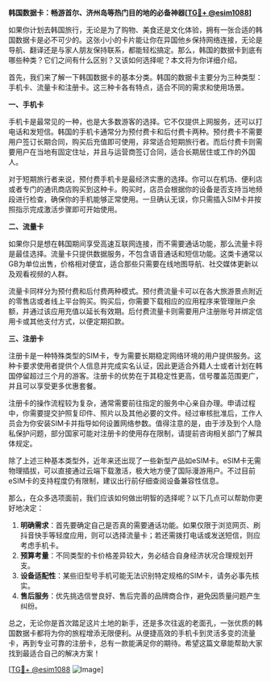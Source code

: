 **韩国数据卡：畅游首尔、济州岛等热门目的地的必备神器[[TG💪+ @esim1088](https://t.me/s/esim1088)]**

如果你计划去韩国旅行，无论是为了购物、美食还是文化体验，拥有一张合适的韩国数据卡是必不可少的。这张小小的卡片能让你在异国他乡保持网络连接，无论是导航、翻译还是与家人朋友保持联系，都能轻松搞定。那么，韩国的数据卡到底有哪些种类？它们之间有什么区别？又该如何选择呢？本文将为你详细介绍。

首先，我们来了解一下韩国数据卡的基本分类。韩国的数据卡主要分为三种类型：手机卡、流量卡和注册卡。这三种卡各有特点，适合不同的需求和使用场景。

**一、手机卡**

手机卡是最常见的一种，也是大多数游客的选择。它不仅提供上网服务，还可以打电话和发短信。韩国的手机卡通常分为预付费卡和后付费卡两种。预付费卡不需要用户签订长期合同，购买后充值即可使用，非常适合短期旅行者。而后付费卡则需要用户在当地有固定住址，并且与运营商签订合同，适合长期居住或工作的外国人。

对于短期旅行者来说，预付费手机卡是最经济实惠的选择。你可以在机场、便利店或者专门的通讯商店购买到这种卡。购买时，店员会根据你的设备是否支持当地频段进行检查，确保你的手机能够正常使用。一旦确认无误，你只需插入SIM卡并按照指示完成激活步骤即可开始使用。

**二、流量卡**

如果你只是想在韩国期间享受高速互联网连接，而不需要通话功能，那么流量卡将是最佳选择。流量卡只提供数据服务，不包含语音通话和短信功能。这类卡通常以GB为单位出售，价格相对便宜，适合那些只需要在线地图导航、社交媒体更新以及观看视频的人群。

流量卡同样分为预付费和后付费两种模式。预付费流量卡可以在各大旅游景点附近的零售店或者线上平台购买。购买后，你需要下载相应的应用程序来管理账户余额，并通过该应用充值以延长有效期。后付费流量卡则需要用户注册账号并绑定信用卡或其他支付方式，以便定期扣款。

**三、注册卡**

注册卡是一种特殊类型的SIM卡，专为需要长期稳定网络环境的用户提供服务。这种卡要求使用者提供个人信息并完成实名认证，因此更适合外籍人士或者计划在韩国停留超过三个月的游客。注册卡的优势在于其稳定性更高，信号覆盖范围更广，并且可以享受更多优惠套餐。

注册卡的操作流程较为复杂，通常需要前往指定的服务中心亲自办理。申请过程中，你需要提交护照复印件、照片以及其他必要的文件。经过审核批准后，工作人员会为你安装SIM卡并指导如何设置网络参数。值得注意的是，由于涉及到个人隐私保护问题，部分国家可能对注册卡的使用存在限制，请提前咨询相关部门了解具体规定。

除了上述三种基本类型外，近年来还出现了一些新型产品如eSIM卡。eSIM卡无需物理插拔，可以直接通过云端下载激活，极大地方便了国际漫游用户。不过目前eSIM卡的支持程度仍有限制，建议出行前仔细查阅设备兼容性信息。

那么，在众多选项面前，我们应该如何做出明智的选择呢？以下几点可以帮助你更好地决定：

1. **明确需求**：首先要确定自己是否真的需要通话功能。如果仅限于浏览网页、刷抖音快手等轻度应用，则可以选择流量卡；若还需拨打电话或发送短信，则应考虑手机卡。
2. **预算考量**：不同类型的卡价格差异较大，务必结合自身经济状况合理规划开支。
3. **设备适配性**：某些旧型号手机可能无法识别特定规格的SIM卡，请务必事先核实。
4. **售后服务**：优先挑选信誉良好、售后完善的品牌商合作，避免因质量问题产生纠纷。

总之，无论你是首次踏足这片土地的新手，还是多次往返的老面孔，一张优质的韩国数据卡都将为你的旅程增添无限便利。从便捷高效的手机卡到灵活多变的流量卡，再到专业可靠的注册卡，总有一款能满足你的期待。希望这篇文章能帮助大家找到最适合自己的解决方案！

[[TG💪+ @esim1088](https://t.me/s/esim1088) ![Image](https://i.postimg.cc/4NQfJmqS/Snipaste-2025-05-13-00-14-12.png)]